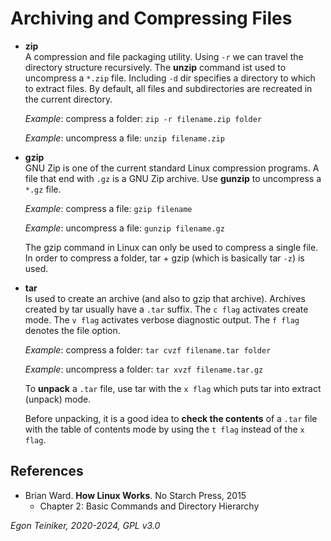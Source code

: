 # Archiving and Compressing Files

* **zip**\
    A compression and file packaging utility. 
    Using `-r` we can travel the directory structure recursively.
    The **unzip** command ist used to uncompress a `*.zip` file. Including `-d` dir
    specifies a directory  to which to extract files.  By default, all files and subdirectories are recreated in the current directory.

    _Example_: compress a folder: `zip -r filename.zip folder`   

    _Example_: uncompress a file: `unzip filename.zip`   

* **gzip**\
    GNU Zip is one of the current standard Linux compression programs.
    A file that end with `.gz` is a GNU Zip archive.
    Use **gunzip** to uncompress a `*.gz` file. 

    _Example_: compress a file: `gzip filename`   

    _Example_: uncompress a file: `gunzip filename.gz`   

    The gzip command in Linux can only be used to compress a single file. In order to compress a folder, tar + gzip (which is basically tar `-z`) is used​.

* **tar**\
    Is used to create an archive (and also to gzip that archive).
    Archives created by tar usually have a `.tar` suffix.
    The `c flag` activates create mode. The `v flag` activates verbose diagnostic output.
    The `f flag` denotes the file option.

    _Example_: compress a folder: `tar cvzf filename.tar folder`   

    _Example_: uncompress a folder: `tar xvzf filename.tar.gz`   

    To **unpack** a `.tar` file, use tar with the `x flag` which puts tar into extract (unpack) mode.

    Before unpacking, it is a good idea to **check the contents** of a `.tar` file with the 
    table of contents mode by using the `t flag` instead of the `x flag`.

## References

* Brian Ward. **How Linux Works**. No Starch Press, 2015
    * Chapter 2: Basic Commands and Directory Hierarchy
    

*Egon Teiniker, 2020-2024, GPL v3.0*    